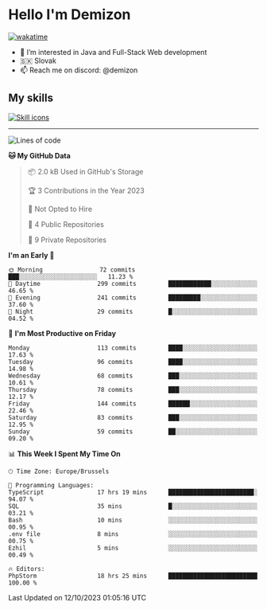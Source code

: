# Hello I'm Demizon
[![wakatime](https://wakatime.com/badge/user/6ad1949f-d6d7-44f9-9eee-c35e54cc499b.svg)](https://wakatime.com/@6ad1949f-d6d7-44f9-9eee-c35e54cc499b)
- 👀 I’m interested in Java and Full-Stack Web development
- 🇸🇰 Slovak
- 📫 Reach me on discord: @demizon

## My skills
[![Skill icons](https://skillicons.dev/icons?i=java,js,ts,html,css,react,nextjs,tailwind,supabase,py,git,docker,linux,mysql,postgres,mongo&theme=dark)](https://github.com/Demizon3433)

---

<!--START_SECTION:waka-->
![Lines of code](https://img.shields.io/badge/From%20Hello%20World%20I%27ve%20Written-119.9%20thousand%20lines%20of%20code-blue)

**🐱 My GitHub Data** 

> 📦 2.0 kB Used in GitHub's Storage 
 > 
> 🏆 3 Contributions in the Year 2023
 > 
> 🚫 Not Opted to Hire
 > 
> 📜 4 Public Repositories 
 > 
> 🔑 9 Private Repositories 
 > 
**I'm an Early 🐤** 

```text
🌞 Morning                72 commits          ███░░░░░░░░░░░░░░░░░░░░░░   11.23 % 
🌆 Daytime                299 commits         ████████████░░░░░░░░░░░░░   46.65 % 
🌃 Evening                241 commits         █████████░░░░░░░░░░░░░░░░   37.60 % 
🌙 Night                  29 commits          █░░░░░░░░░░░░░░░░░░░░░░░░   04.52 % 
```
📅 **I'm Most Productive on Friday** 

```text
Monday                   113 commits         ████░░░░░░░░░░░░░░░░░░░░░   17.63 % 
Tuesday                  96 commits          ████░░░░░░░░░░░░░░░░░░░░░   14.98 % 
Wednesday                68 commits          ███░░░░░░░░░░░░░░░░░░░░░░   10.61 % 
Thursday                 78 commits          ███░░░░░░░░░░░░░░░░░░░░░░   12.17 % 
Friday                   144 commits         ██████░░░░░░░░░░░░░░░░░░░   22.46 % 
Saturday                 83 commits          ███░░░░░░░░░░░░░░░░░░░░░░   12.95 % 
Sunday                   59 commits          ██░░░░░░░░░░░░░░░░░░░░░░░   09.20 % 
```


📊 **This Week I Spent My Time On** 

```text
🕑︎ Time Zone: Europe/Brussels

💬 Programming Languages: 
TypeScript               17 hrs 19 mins      ████████████████████████░   94.07 % 
SQL                      35 mins             █░░░░░░░░░░░░░░░░░░░░░░░░   03.21 % 
Bash                     10 mins             ░░░░░░░░░░░░░░░░░░░░░░░░░   00.95 % 
.env file                8 mins              ░░░░░░░░░░░░░░░░░░░░░░░░░   00.75 % 
Ezhil                    5 mins              ░░░░░░░░░░░░░░░░░░░░░░░░░   00.49 % 

🔥 Editors: 
PhpStorm                 18 hrs 25 mins      █████████████████████████   100.00 % 
```


 Last Updated on 12/10/2023 01:05:16 UTC
<!--END_SECTION:waka-->

